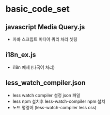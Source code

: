 # basic_code_set


## javascript Media Query.js

 * 자바 스크립트 미디어 쿼리 처리 셋팅

## i18n_ex.js

 * i18n 예제 (다국어 처리)

## less_watch_compiler.json

 * less watch compiler 설정 json 파일
 * less npm 설치후 less-watch-compiler npm 설치 
 * 노드 명령어 (less-watch-compiler less css)
